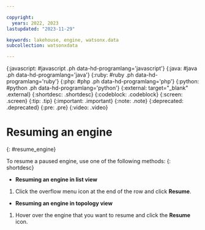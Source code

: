```yaml
---

copyright:
  years: 2022, 2023
lastupdated: "2023-11-29"

keywords: lakehouse, engine, watsonx.data
subcollection: watsonxdata

---
```


{:javascript: #javascript .ph data-hd-programlang='javascript'}
{:java: #java .ph data-hd-programlang='java'}
{:ruby: #ruby .ph data-hd-programlang='ruby'}
{:php: #php .ph data-hd-programlang='php'}
{:python: #python .ph data-hd-programlang='python'}
{:external: target="_blank" .external}
{:shortdesc: .shortdesc}
{:codeblock: .codeblock}
{:screen: .screen}
{:tip: .tip}
{:important: .important}
{:note: .note}
{:deprecated: .deprecated}
{:pre: .pre}
{:video: .video}

# Resuming an engine
{: #resume_engine}

To resume a paused engine, use one of the following methods:
{: shortdesc}

- **Resuming an engine in list view**

1. Click the overflow menu icon at the end of the row and click **Resume**.


- **Resuming an engine in topology view**

1. Hover over the engine that you want to resume and click the **Resume** icon.
